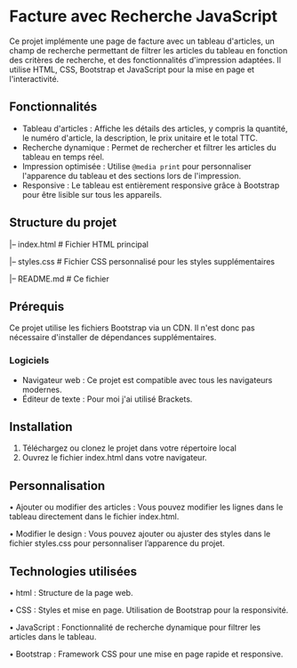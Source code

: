 
# Facture avec Recherche JavaScript

Ce projet implémente une page de facture avec un tableau d'articles, un champ de recherche permettant de filtrer les articles du tableau en fonction des critères de recherche, et des fonctionnalités d'impression adaptées. Il utilise HTML, CSS, Bootstrap et JavaScript pour la mise en page et l'interactivité.
## Fonctionnalités

- Tableau d'articles : Affiche les détails des articles, y compris la quantité, le numéro d'article, la description, le prix unitaire et le total TTC.
- Recherche dynamique : Permet de rechercher et filtrer les articles du tableau en temps réel.
- Impression optimisée : Utilise `@media print` pour personnaliser l'apparence du tableau et des sections lors de l'impression.
- Responsive : Le tableau est entièrement responsive grâce à Bootstrap pour être lisible sur tous les appareils.

## Structure du projet
|– index.html         # Fichier HTML principal

|– styles.css         # Fichier CSS personnalisé pour les styles supplémentaires

|– README.md          # Ce fichier


## Prérequis

Ce projet utilise les fichiers Bootstrap via un CDN. Il n'est donc pas nécessaire d'installer de dépendances supplémentaires.

### Logiciels

- Navigateur web : Ce projet est compatible avec tous les navigateurs modernes.
- Éditeur de texte : Pour moi j'ai utilisé Brackets.

## Installation

1. Téléchargez ou clonez le projet dans votre répertoire local
2. Ouvrez le fichier index.html dans votre navigateur.

## Personnalisation

•	Ajouter ou modifier des articles : Vous pouvez modifier les lignes dans le tableau directement dans le fichier index.html.

•	Modifier le design : Vous pouvez ajouter ou ajuster des styles dans le fichier styles.css pour personnaliser l’apparence du projet.


## Technologies utilisées

  •    html : Structure de la page web.
  
  •    CSS : Styles et mise en page. Utilisation de Bootstrap pour la responsivité.
  
  •    JavaScript : Fonctionnalité de recherche dynamique pour filtrer les articles dans le tableau.
  
  •    Bootstrap : Framework CSS pour une mise en page rapide et responsive.
  
